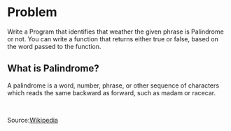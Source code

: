 # Problem

Write a Program that identifies that weather the given phrase is Palindrome or not.
You can write a function that returns either true or false, based on the word passed to the function.

## What is Palindrome?
A palindrome is a word, number, phrase, or other sequence of characters which reads the same backward as forward, such as madam or racecar.

<br>

Source:[Wikipedia](https://en.wikipedia.org/wiki/Palindrome)